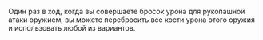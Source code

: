 Один раз в ход, когда вы совершаете бросок урона для рукопашной атаки оружием, вы можете перебросить все кости урона этого оружия и использовать любой из вариантов.